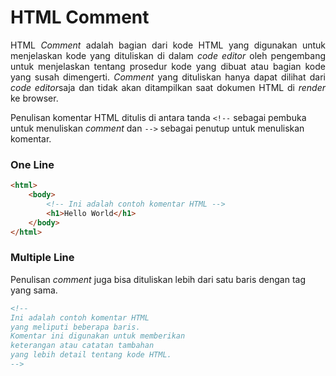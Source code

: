# HTML Comment

<p align="justify">
HTML <em>Comment</em> adalah bagian dari kode HTML yang digunakan untuk menjelaskan kode yang dituliskan di dalam <em>code editor</em> oleh pengembang untuk menjelaskan tentang prosedur kode yang dibuat atau bagian kode yang susah dimengerti. <em>Comment</em> yang dituliskan hanya dapat dilihat dari <em>code editor</em>saja dan tidak akan ditampilkan saat dokumen HTML di <em>render</em> ke browser.
 
Penulisan komentar HTML ditulis di antara tanda `<!--` sebagai pembuka untuk menuliskan <em>comment</em> dan `-->` sebagai penutup untuk menuliskan komentar.

### One Line

```html
<html>
    <body>
        <!-- Ini adalah contoh komentar HTML -->
        <h1>Hello World</h1>
    </body>
</html>
```


### Multiple Line

Penulisan *comment* juga bisa dituliskan lebih dari satu baris dengan tag yang sama.

```html
<!--
Ini adalah contoh komentar HTML
yang meliputi beberapa baris.
Komentar ini digunakan untuk memberikan
keterangan atau catatan tambahan
yang lebih detail tentang kode HTML.
-->
```

